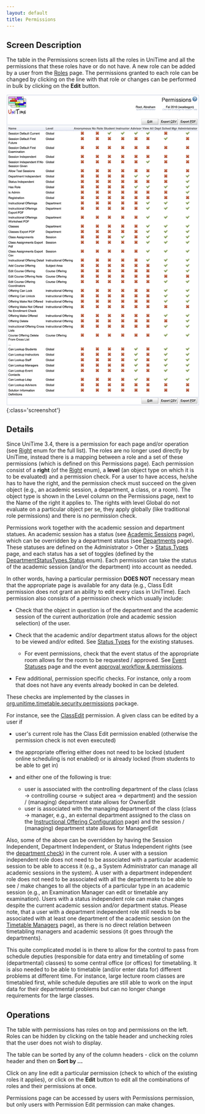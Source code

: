 ```yaml
---
layout: default
title: Permissions
---
```



## Screen Description

The table in the Permissions screen lists all the roles in UniTime and all the permissions that these roles have or do not have. A new role can be added by a user from the [Roles](roles) page. The permissions granted to each role can be changed by clicking on the line with that role or changes can be performed in bulk by clicking on the **Edit** button.

![Permissions](images/permissions-1.png){:class='screenshot'}

## Details

Since UniTime 3.4, there is a permission for each page and/or operation (see [Right]( https://github.com/UniTime/unitime/tree/master/JavaSource/org/unitime/timetable/security/rights/Right.java) enum for the full list). The roles are no longer used directly by UniTime, instead there is a mapping between a role and a set of these permissions (which is defined on this Permissions page). Each permission consist of a **right** (of the [Right]( https://github.com/UniTime/unitime/tree/master/JavaSource/org/unitime/timetable/security/rights/Right.java) enum), a **level** (an object type on which it is to be evaluated) and a permission check. For a user to have access, he/she has to have the right, and the permission check must succeed on the given object (e.g., an academic session, a department, a class, or a room). The object type is shown in the Level column on the Permissions page, next to the Name of the right it applies to. The rights with level Global do not evaluate on a particular object per se, they apply globally (like traditional role permissions) and there is no permission check.

Permissions work together with the academic session and department statues. An academic session has a status (see [Academic Sessions](academic-sessions) page), which can be overridden by a department status (see [Departments](departments) page). These statuses are defined on the Administrator > Other > [Status Types](status-types) page, and each status has a set of toggles (defined by the [DepartmentStatusTypes.Status]( https://github.com/UniTime/unitime/tree/master/JavaSource/org/unitime/timetable/model/DepartmentStatusType.java#L42) enum). Each permission can take the status of the academic session (and/or the department) into account as needed.

In other words, having a particular permission **DOES NOT** necessary mean that the appropriate page is available for any data (e.g., Class Edit permission does not grant an ability to edit every class in UniTime). Each permission also consists of a permission check which usually include:

* Check that the object in question is of the department and the academic session of the current authorization (role and academic session selection) of the user.

* Check that the academic and/or department status allows for the object to be viewed and/or edited. See [Status Types](status-types) for the existing statuses.
	* For event permissions, check that the event status of the appropriate room allows for the room to be requested / approved. See [Event Statuses](event-statuses) page and the event [approval workflow & permissions](event-detail#approval-workflow--permissions).

* Few additional, permission specific checks. For instance, only a room that does not have any events already booked in can be deleted.

These checks are implemented by the classes in [org.unitime.timetable.security.permissions](https://github.com/UniTime/unitime/tree/master/JavaSource%2Forg%2Funitime%2Ftimetable%2Fsecurity%2Fpermissions) package.

For instance, see the [ClassEdit](https://github.com/UniTime/unitime/tree/master/JavaSource/org/unitime/timetable/security/permissions/CoursePermissions.java#L251) permission. A given class can be edited by a user if

* user's current role has the Class Edit permission enabled (otherwise the permission check is not even executed)

* the appropriate offering either does not need to be locked (student online scheduling is not enabled) or is already locked (from students to be able to get in)

* and either one of the following is true:
	* user is associated with the controlling department of the class (class → controlling course → subject area → department) and the session / (managing) department state allows for OwnerEdit
	* user is associated with the managing department of the class (class → manager, e.g., an external department assigned to the class on the [Instructional Offering Configuration](instructional-offering-configuration) page) and the session / (managing) department state allows for ManagerEdit

Also, some of the above can be overridden by having the Session Independent, Department Independent, or Status Independent rights (see the [department check]( https://github.com/UniTime/unitime/tree/master/JavaSource/org/unitime/timetable/security/permissions/SimpleDepartmentPermission.java#L55)) in the current role. A user with a session independent role does not need to be associated with a particular academic session to be able to access it (e.g., a System Administrator can manage all academic sessions in the system). A user with a department independent role does not need to be associated with all the departments to be able to see / make changes to all the objects of a particular type in an academic session (e.g., an Examination Manager can edit or timetable any examination). Users with a status independent role can make changes despite the current academic session and/or department status. Please note, that a user with a department independent role still needs to be associated with at least one department of the academic session (on the [Timetable Managers](timetable-managers) page), as there is no direct relation between timetabling managers and academic sessions (it goes through the departments).

This quite complicated model is in there to allow for the control to pass from schedule deputies (responsible for data entry and timetabling of some (departmental) classes) to some central office (or offices) for timetabling. It is also needed to be able to timetable (and/or enter data for) different problems at different time. For instance, large lecture room classes are timetabled first, while schedule deputies are still able to work on the input data for their departmental problems but can no longer change requirements for the large classes.

## Operations

The table with permissions has roles on top and permissions on the left. Roles can be hidden by clicking on the table header and unchecking roles that the user does not wish to display.

The table can be sorted by any of the column headers - click on the column header and then on **Sort by ...**

Click on any line edit a particular permission (check to which of the existing roles it applies), or click on the **Edit** button to edit all the combinations of roles and their permissions at once.

Permissions page can be accessed by users with Permissions permission, but only users with Permission Edit permission can make changes.
